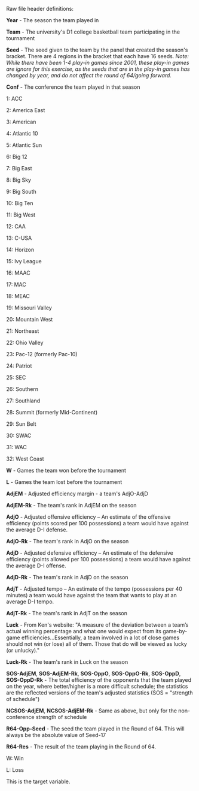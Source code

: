 Raw file header definitions:

**Year** - The season the team played in

**Team** - The university's D1 college basketball team participating in the tournament

**Seed** - The seed given to the team by the panel that created the season's bracket. There are 4 regions in the bracket that each have 16 seeds.
  *Note: While there have been 1-4 play-in games since 2001, these play-in games are ignore for this exercise, as the seeds that are in the play-in games has changed by year, and do not affect the round of 64/going forward.*
  
**Conf** - The conference the team played in that season

1: ACC
  
2: America East

3: American

4: Atlantic 10

5: Atlantic Sun

6: Big 12

7: Big East

8: Big Sky

9: Big South

10: Big Ten

11: Big West

12: CAA

13: C-USA

14: Horizon

15: Ivy League

16: MAAC

17: MAC

18: MEAC

19: Missouri Valley

20: Mountain West

21: Northeast

22: Ohio Valley

23: Pac-12 (formerly Pac-10)

24: Patriot

25: SEC

26: Southern

27: Southland

28: Summit (formerly Mid-Continent)

29: Sun Belt

30: SWAC

31: WAC

32: West Coast

**W** - Games the team won before the tournament

**L** - Games the team lost before the tournament

**AdjEM** - Adjusted efficiency margin - a team's AdjO-AdjD

**AdjEM-Rk** - The team's rank in AdjEM on the season

**AdjO** - Adjusted offensive efficiency – An estimate of the offensive efficiency (points scored per 100 possessions) a team would have against the average D-I defense.

**AdjO-Rk** - The team's rank in AdjO on the season

**AdjD** - Adjusted defensive efficiency – An estimate of the defensive efficiency (points allowed per 100 possessions) a team would have against the average D-I offense.

**AdjD-Rk** - The team's rank in AdjD on the season

**AdjT** - Adjusted tempo – An estimate of the tempo (possessions per 40 minutes) a team would have against the team that wants to play at an average D-I tempo.

**AdjT-Rk** - The team's rank in AdjT on the season

**Luck** - From Ken's website: "A measure of the deviation between a team’s actual winning percentage and what one would expect from its game-by-game efficiencies...Essentially, a team involved in a lot of close games should not win (or lose) all of them. Those that do will be viewed as lucky (or unlucky)."

**Luck-Rk** - The team's rank in Luck on the season

**SOS-AdjEM**, **SOS-AdjEM-Rk**, **SOS-OppO**, **SOS-OppO-Rk**, **SOS-OppD**, **SOS-OppD-Rk** - The total efficiency of the opponents that the team played on the year, where better/higher is a more difficult schedule; the statistics are the reflected versions of the team's adjusted statistics (SOS = "strength of schedule")

**NCSOS-AdjEM**, **NCSOS-AdjEM-Rk** - Same as above, but only for the non-conference strength of schedule

**R64-Opp-Seed** - The seed the team played in the Round of 64. This will always be the absolute value of Seed-17

**R64-Res** - The result of the team playing in the Round of 64.

  W: Win
  
  L: Loss
  
  This is the target variable.
